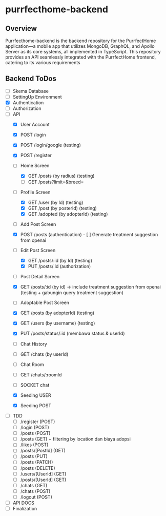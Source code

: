 # purrfecthome-backend

## Overview

Purrfecthome-backend is the backend repository for the PurrfectHome application—a mobile app that utilizes MongoDB, GraphQL, and Apollo Server as its core systems, all implemented in TypeScript. This repository provides an API seamlessly integrated with the PurrfectHome frontend, catering to its various requirements

## Backend ToDos

- [ ] Skema Database
- [ ] SettingUp Environment
- [x] Authentication
- [ ] Authorization
- [ ] API
    - [x] User Account
     - [x] POST /login
     - [x] POST /login/google (testing)
     - [x] POST /register
    - [ ] Home Screen
      - [x] GET /posts (by radius) (testing)
      - [ ] GET /posts?limit=&breed=
    - [ ] Profile Screen
      - [x] GET /user (by Id) (testing)
      - [x] GET /post (by posterId) (testing)
      - [x] GET /adopted (by adopterId) (testing)
    - [ ] Add Post Screen
     - [x] POST /posts (authentication)
      - [ ] Generate treatment suggestion from openai
    - [ ] Edit Post Screen
      - [x] GET /posts/:id (by Id) (testing)
      - [x] PUT /posts/:id (authorization)
    - [ ] Post Detail Screen
     - [x] GET /posts/:id (by id) → include treatment suggestion from openai (testing + gabungin query treatment suggestion)
    - [ ] Adoptable Post Screen
     - [x] GET /posts (by adopterId) (testing)
     - [x] GET /users (by username) (testing)
     - [x] PUT /posts/status/:id (membawa status & userId)
    - [ ] Chat History
    -  [ ] GET /chats (by userId)
    - [ ] Chat Room
    -  [ ] GET /chats/:roomId
    -  [ ] SOCKET chat
    - [x] Seeding USER
    - [x] Seeding POST








- [ ] TDD
    - [ ] /register (POST)
    - [ ] /login (POST)
    - [ ] /posts (POST)
    - [ ] /posts (GET) + filtering by location dan biaya adopsi
    - [ ] /likes (POST)
    - [ ] /posts/[PostId] (GET)
    - [ ] /posts (PUT)
    - [ ] /posts (PATCH)
    - [ ] /posts (DELETE)
    - [ ] /users/[UserId] (GET)
    - [ ] /posts/[UserId] (GET)
    - [ ] /chats (GET)
    - [ ] /chats (POST)
    - [ ] /logout (POST)
- [ ] API DOCS
- [ ] Finalization